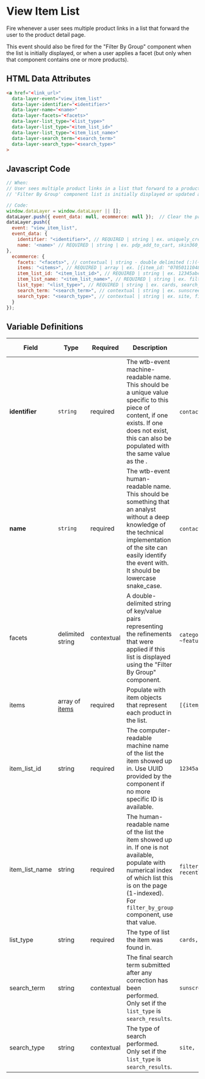 # View Item List

Fire whenever a user sees multiple product links in a list that forward the user to the product detail page. 

This event should also be fired for the "Filter By Group" component when the list is initially displayed, or when a user applies a facet (but only when that component contains one or more products).

## HTML Data Attributes

```html
<a href="<link_url>"
  data-layer-event="view_item_list"
  data-layer-identifier="<identifier>"
  data-layer-name="<name>"
  data-layer-facets="<facets>"
  data-layer-list_type="<list_type>"
  data-layer-list_type="<item_list_id>"
  data-layer-list_type="<item_list_name>"
  data-layer-search_term="<search_term>"
  data-layer-search_type="<search_type>"
>
```

## Javascript Code

```js
// When:
// User sees multiple product links in a list that forward to a product detail page
// 'Filter By Group' component list is initially displayed or updated after a facet is applied, but only for products

// Code:
window.dataLayer = window.dataLayer || [];
dataLayer.push({ event_data: null, ecommerce: null });  // Clear the previous ecommerce object.
dataLayer.push({
  event: "view_item_list",
  event_data: {
    identifier: "<identifier>", // REQUIRED | string | ex. uniquely_created_id, skin360_pwa_ntg_atc
    name: '<name>' // REQUIRED | string | ex. pdp_add_to_cart, skin360_pwa_ntg add_to_cart
},
  ecommerce: {
    facets: "<facets>", // contextual | string - double delimited (:)(~) | ex. category:skin_health~featured_as:best_seller	
    items: "<items>", // REQUIRED | array | ex. [{item_id: "070501110485", item_name: "Neutrogena Hydro Boost Gel-Cream"}]	
    item_list_id: "<item_list_id>", // REQUIRED | string | ex. 12345abcde12345
    item_list_name: "<item_list_name>", // REQUIRED | string | ex. filter_by_group, recommended_products, recently_viewed_products
    list_type: "<list_type>", // REQUIRED | string | ex. cards, search_results	
    search_term: "<search_term>", // contextual | string | ex. sunscreen
    search_type: "<search_type>", // contextual | string | ex. site, filter_by_group
  }
});
```

## Variable Definitions

|Field|Type|Required|Description|Example|Maximum Length|
| --- | --- | --- | --- | --- | --- |
|**identifier**|`string`|required|The wtb-event machine-readable name. This should be a unique value specific to this piece of content, if one exists. If one does not exist, this can also be populated with the same value as the <name>.|`contact`, `lead_generation`|`100`|
|**name**|`string`|required|The wtb-event human-readable name. This should be something that an analyst without a deep knowledge of the technical implementation of the site can easily identify the event with. It should be lowercase snake_case.|`contact`, `lead_generation`|`100`|
|facets|delimited string|contextual|A double-delimited string of key/value pairs representing the refinements that were applied if this list is displayed using the "Filter By Group" component.|`category:skin_health\~skin_concern:acne\ ~featured_as:best_seller`|`100`|
|items|array of [items](../../schemas/item.md)|required|Populate with item objects that represent each product in the list.|`[{item_id: "test"}]`
|item_list_id|string|required|The computer-readable machine name of the list the item showed up in. Use UUID provided by the component if no more specific ID is available.|`12345abcde12345`|`100`|
|item_list_name|string|required|The human-readable name of the list the item showed up in. If one is not available, populate with numerical index of which list this is on the page (1-indexed). For `filter_by_group` component, use that value.|`filter_by_group, recommended_products, recently_viewed_products, search_results`|`100`|
|list_type|string|required|The type of list the item was found in.|`cards, search_results`|`100`|
|search_term|string|contextual|The final search term submitted after any correction has been performed. Only set if the `list_type` is `search_results`.|`sunscreen`|`100`|
|search_type|string|contextual|The type of search performed. Only set if the `list_type` is `search_results`.|`site, filter_by_group`|`100`|
